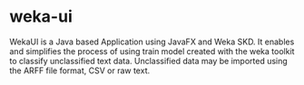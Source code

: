 # weka-ui
WekaUI is a Java based Application using JavaFX and Weka SKD. 
It enables and simplifies the process of using train model created with the weka toolkit 
to classify unclassified text data. Unclassified data may be imported using the ARFF file format, CSV or raw text.
